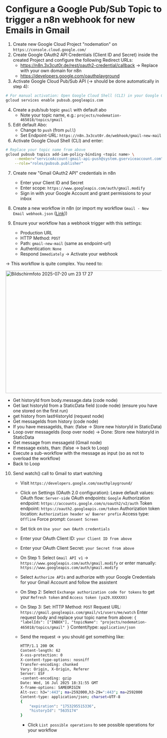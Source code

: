 # Configure a Google Pub/Sub Topic to trigger a n8n webhook for new Emails in Gmail

1. Create new Google Cloud Project "nodemation" on `https://console.cloud.google.com/`
2. Create Google OAuth2 API Credentials (Client ID and Secret) inside the created Project and configure the following Redirect URLs:
   - https://n8n.3x3cut0r.de/rest/oauth2-credential/callback -> Replace with your own domain for n8n
   - https://developers.google.com/oauthplayground
3. Activate Google Cloud Pub/Sub API (-> should be done automatically in step 4):

```bash
# For manual activation: Open Google Cloud Shell (CLI) in your Google Cloud and enter:
gcloud services enable pubsub.googleapis.com
```

4. Create a pub/sub topic `gmail` with default abo
   - Note your topic name, e.g.: `projects/nodemation-465018/topics/gmail`
5. Edit default Abo:
   - Change to `push` (from `pull`)
   - Set Endpoint-URL: `https://n8n.3x3cut0r.de/webhook/gmail-new-mail`
6. Activate Google Cloud Shell (CLI) and enter:

```bash
# Replace your topic name from above
gcloud pubsub topics add-iam-policy-binding <topic name> \
    --member="serviceAccount:gmail-api-push@system.gserviceaccount.com" \
    --role="roles/pubsub.publisher"
```

7.  Create new "Gmail OAuth2 API" credentials in n8n

    - Enter your Client ID and Secret
    - Enter scope: `https://www.googleapis.com/auth/gmail.modify`
    - Sign in with your Google Account and grant permissions to your inbox

8.  Create a new workflow in n8n (or import my workflow `Gmail - New Email webhook.json` ([Link](https://github.com/3x3cut0r/n8n/blob/main/workflows/Gmail%20-%20New%20Email%20webhook.json)))
9.  Ensure your workflow has a webhook trigger with this settings:

    - Production URL
    - HTTP Method: `POST`
    - Path: `gmail-new-mail` (same as endpoint-url)
    - Authentication: `None`
    - Respond `Immediately`
      -> Activate your webhook

-> This workflow is quite complex. You need to:

<img width="2381" height="394" alt="Bildschirmfoto 2025-07-20 um 23 17 27" src="https://github.com/user-attachments/assets/bff2a6e6-a140-4241-864c-984cdb3d56a0" />


- Get historyId from body.message.data (code node)
- Get last historyId from a StaticData field (code node)
  (ensure you have one stored on the first run)
- get history from lastHistoryId (request node)
- Get messageIds from history (code node)
- If you have messageIds, than: (false -> Store new historyId in StaticData)
- Loop over messageIds (loop over node) -> Done: Store new historyId in StaticData
- Get message from messageId (Gmail node)
- If message exists, than: (false -> back to Loop)
- Execute a sub-workflow with the message as input
  (so as not to overload the workflow)
- Back to Loop

10. Send watch() call to Gmail to start watching

    - Visit `https://developers.google.com/oauthplayground/`
    - Click on Settings (OAuth 2.0 configuration):
      Leave default values:
      OAuth flow: `Server-side`
      OAuth endpoints: `Google`
      Authorization endpoint: `https://accounts.google.com/o/oauth2/v2/auth`
      Token endpoint: `https://oauth2.googleapis.com/token`
      Authorization token location: `Authorization header w/ Baerer prefix`
      Access type: `Offline`
      Force prompt: `Consent Screen`
    - Set tick on `Use your own OAuth credentials`
    - Enter your OAuth Client ID: `your Client ID from above`
    - Enter your OAuth Client Secret: `your Secret from above`

    - On Step 1: Select `Gmail API v1` -> `https://www.googleapis.com/auth/gmail.modify`
      or enter manually: `https://www.googleapis.com/auth/gmail.modify`
    - Select `Authorize APIs` and authorize with your Google Credentials for your Gmail Account and follow the assistent

    - On Step 2: Select `Exchange authorization code for tokens` to get your `Refresh token` and `Access token (ya29.XXXXXX)`

    - On Step 3: Set:
      HTTP Method: `POST`
      Request URL: `https://gmail.googleapis.com/gmail/v1/users/me/watch`
      Enter request body and replace your topic name from above: `{ "labelIds": ["INBOX"], "topicName": "projects/nodemation-465018/topics/gmail" }`
      Content/type: `application/json`
    - Send the request -> you should get something like:

      ```bash
      HTTP/1.1 200 OK
      Content-length: 62
      X-xss-protection: 0
      X-content-type-options: nosniff
      Transfer-encoding: chunked
      Vary: Origin, X-Origin, Referer
      Server: ESF
      -content-encoding: gzip
      Date: Wed, 16 Jul 2025 18:31:55 GMT
      X-frame-options: SAMEORIGIN
      Alt-svc: h3=":443"; ma=2592000,h3-29=":443"; ma=2592000
      Content-type: application/json; charset=UTF-8
      {
          "expiration": "1753295515336",
          "historyId": "5635174"
      }
      ```

      - Click `List possible operations` to see possible operations for your workflow
